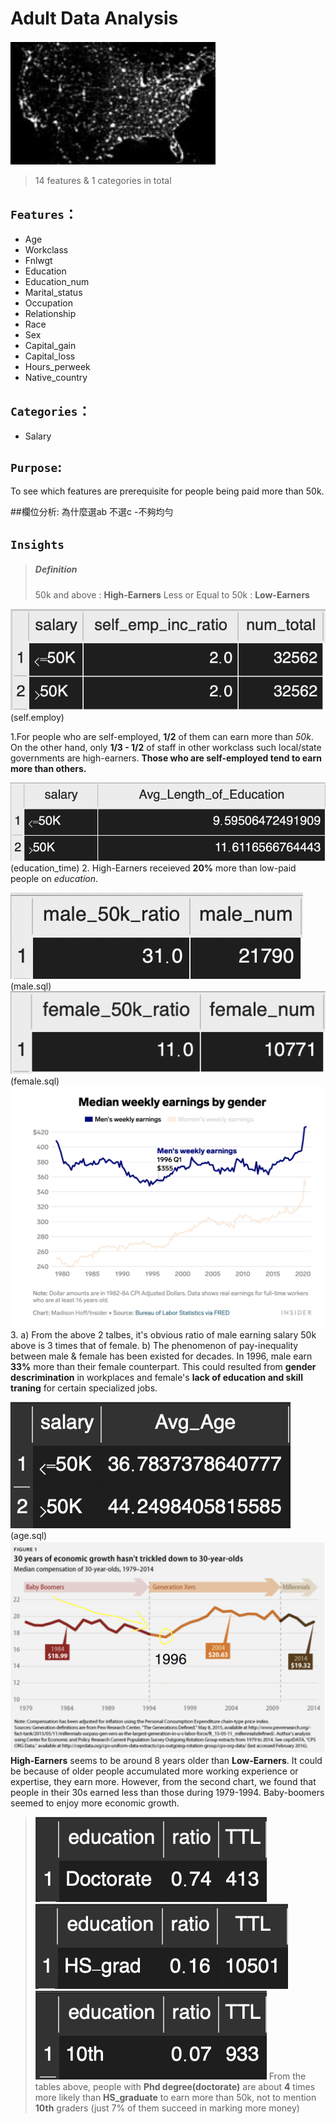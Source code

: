 # Adult Data Analysis
![示意圖](./image/示意圖.png)
> 14 features & 1 categories in total
## `Features`：
* Age 
* Workclass
* Fnlwgt 
* Education
* Education_num
* Marital_status
* Occupation
* Relationship
* Race
* Sex
* Capital_gain
* Capital_loss
* Hours_perweek
* Native_country  
## `Categories`：
* Salary

## `Purpose`:
To see which features are prerequisite for people being paid more than 50k.


##欄位分析:
為什麼選ab
不選c
-不夠均勻


## `Insights`
> ##### Definition
> 50k and above : **High-Earners**
> Less or Equal to 50k : **Low-Earners**


![公司自雇者](./image/自雇者.png)
(self.employ)

1.For people who are self-employed, **1/2** of them can earn more than *50k*. On the other hand, only **1/3 - 1/2** of staff in other workclass such local/state governments are high-earners. **Those who are self-employed tend to earn more than others.**

![受教時間](./image/受教育時間.png)
(education_time)
2. High-Earners receieved **20%** more than low-paid people on *education*.

![男性高薪](./image/男性高薪.png)
(male.sql)
![女性高薪](./image/女性高薪.png)
(female.sql)
![gender_gap](./image/gender_gap.png)
3. a) From the above 2 talbes, it's obvious ratio of male earning salary 50k above is 3 times that of female. 
   b) The phenomenon of pay-inequality between male & female has been existed for decades.
   In 1996, male earn **33%** more than their female counterpart. This could resulted from **gender descrimination** in workplaces and female's **lack of education and skill traning** for certain specialized jobs.



![年紀](./image/年紀.png)
(age.sql)
![世代](./image/generation_gap.png)
**High-Earners** seems to be around 8 years older than **Low-Earners**. It could be because of older people accumulated more working experience or expertise, they earn more. 
However, from the second chart, we found that people in their 30s earned less than those during 1979-1994. Baby-boomers seemed to enjoy more economic growth.



>![doctorate](./image/doctorate.png)
![hs_grad](./image/hs_grad.png)
![10th](./image/10th.png)
From the tables above, people with **Phd degree(doctorate)** are about **4** times more likely than **HS_graduate** to earn more than 50k, not to mention **10th** graders (just 7% of them succeed in marking more money)